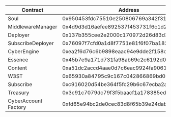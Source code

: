 | Contract             | Address                                    |
| -------------------- | ------------------------------------------ |
| Soul                 | 0x950453fdc75510e250806769a342f3129e3c3fad |
| MiddlewareManager    | 0x4d9d3d16aefee892537f453731f6c1d237153e17 |
| Deployer             | 0x137b355cee2e2000c170972d26d83d3c91ee5fd4 |
| SubscribeDeployer    | 0x76097f7cfd0a1d8f7751e81f6f07ba1826c66254 |
| CyberEngine          | 0xea2f6d76c6b9898eaac94e9dde2f158cfc17d33b |
| Essence              | 0x45b7e9a171d731fa98ab69c2c6192d0a0dc68d0c |
| Content              | 0xa51dc2accd4aae0d7c6eac9924fa9061415a5a5d |
| W3ST                 | 0x65930a84795c9c167c042866869bd01afcb5524e |
| Subscribe            | 0xc916020d54be364f5fc29b6c67ecba2a3cea5082 |
| Treasury             | 0x3c91c7079dc79f3f5baacf1a178385eda6f598e3 |
| CyberAccount Factory | 0xfd65e94bc2de0cec83d8f65b39e24dab11d7c558 |
